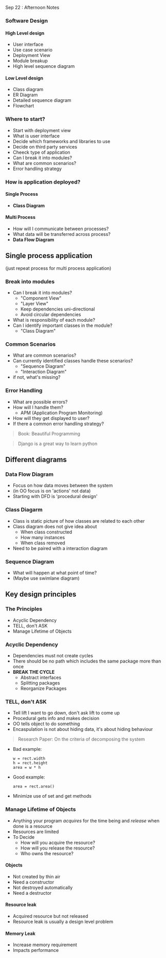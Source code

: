 Sep 22 : Afternoon Notes

### Software Design

#### High Level design
- User interface
- Use case scenario
- Deployment View
- Module breakup
- High level sequence diagram

#### Low Level design
- Class diagram
- ER Diagram
- Detailed sequence diagram
- Flowchart

### Where to start?
- Start with deployment view
- What is user interface
- Decide which frameworks and libraries to use
- Decide on third party services
- Cheeck type of application
- Can I break it into modules?
- What are common scenarios?
- Error handling strategy

### How is application deployed?

#### Single Process
- **Class Diagram**

#### Multi Process
- How will I communicate between processes?
- What data will be transferred across process?
- **Data Flow Diagram**

## Single process application
(just repeat process for multi process application)

### Break into modules
- Can I break it into modules?
    - "Component View"
    - "Layer View"
    - Keep dependencies uni-directional
    - Avoid circular dependencies
- What is responsibility of each module?
- Can I identify important classes in the module?
    - "Class Diagram"

### Common Scenarios
- What are common scenarios?
- Can currently identified classes handle these scenarios?
    - "Sequence Diagram"
    - "Interaction Diagram"
- if not, what's missing?

### Error Handling
- What are possible errors?
- How will I handle them?
    - APM (Application Program Monitoring)
- How will they get displayed to user?
- If there a common error handling strategy?

> Book: Beautiful Programming

> Django is a great way to learn python

## Different diagrams

### Data Flow Diagram
- Focus on how data moves between the system
- (in OO focus is on 'actions' not data)
- Starting with DFD is 'procedural design'

### Class Diagarm
- Class is static picture of how classes are related to each other
- Class diagram does not give idea about
    - When class constructed
    - How many instances
    - When class removed
- Need to be paired with a interaction diagram

### Sequence Diagram
- What will happen at what point of time?
- (Maybe use swimlane diagram)

## Key design principles

### The Principles
- Acyclic Dependency
- TELL, don't ASK
- Manage Lifetime of Objects

### Acyclic Dependency
- Dependencies must not create cycles
- There should be no path which includes the same package more than once
- **BREAK THE CYCLE**
    - Abstract interfaces
    - Splitting packages
    - Reorganize Packages

### TELL, don't ASK
- Tell lift I want to go down, don't ask lift to come up
- Procedural gets info and makes decision
- OO tells object to do something
- Encaspulation is not about hiding data, it's about hiding behaviour
> Research Paper: On the criteria of decomposing the system
- Bad example:
    ```
    w = rect.width
    h = rect.height
    area = w * h
    ```
- Good example:
    ``` 
    area = rect.area()
    ```
- Minimize use of set and get methods

### Manage Lifetime of Objects
- Anything your program *acquires* for the time being and *release* when done is a resource
- Resources are limited
- To Decide
    - How will you acquire the resource?
    - How will you release the resource?
    - Who owns the resource?

#### Objects
- Not created by thin air
- Need a constructor
- Not destroyed automatically
- Need a destructor

#### Resource leak
- Acquired resource but not released
- Resource leak is usually a design level problem

#### Memory Leak
- Increase memory requirement
- Impacts performance
